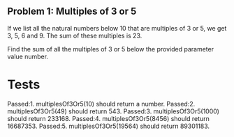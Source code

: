 ## Problem 1: Multiples of 3 or 5
If we list all the natural numbers below 10 that are multiples of 3 or 5, we get 3, 5, 6 and 9. The sum of these multiples is 23.

Find the sum of all the multiples of 3 or 5 below the provided parameter value number.

# Tests
Passed:1. multiplesOf3Or5(10) should return a number.
Passed:2. multiplesOf3Or5(49) should return 543.
Passed:3. multiplesOf3Or5(1000) should return 233168.
Passed:4. multiplesOf3Or5(8456) should return 16687353.
Passed:5. multiplesOf3Or5(19564) should return 89301183.